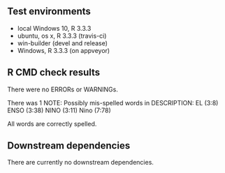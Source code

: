 ## Test environments

* local Windows 10, R 3.3.3
* ubuntu, os x, R 3.3.3 (travis-ci)
* win-builder (devel and release)
* Windows, R 3.3.3 (on appveyor)

## R CMD check results

There were no ERRORs or WARNINGs.

There was 1 NOTE:
Possibly mis-spelled words in DESCRIPTION:
  EL (3:8)
  ENSO (3:38)
  NINO (3:11)
  Nino (7:78)
  
All words are correctly spelled. 

## Downstream dependencies

There are currently no downstream dependencies.